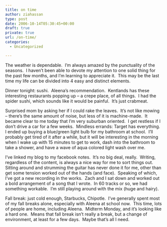 ```yaml
---
title: on time
author: ziahassan
type: post
date: 2006-10-14T05:30:45+00:00
draft: true
private: true
url: /on-time/
categories:
  - Uncategorized

---
```

The weather is dependable.  I&#8217;m always amazed by the punctuality of the seasons.  I haven&#8217;t been able to devote my attention to one solid thing for the past few months, and I&#8217;m learning to appreciate it.  This may be the last time my life can be divided into 4 easy and distinct elements.

Dinner tonight: sushi.  Aleena&#8217;s recommendation.  Kentlands has these interesting restaurants popping up &#8211; a crepe place, of all things.  I had the spider sushi, which sounds like it would be painful.  It&#8217;s just crabmeat.

Surprised mom by asking her if I could rake the leaves.  It&#8217;s not like mowing &#8211; there&#8217;s the same amount of noise, but less of it is machine-made.  It became clear to me today that I&#8217;m very suburban oriented.  I get restless if I don&#8217;t drive a car for a few weeks.  Mindless errands: Target has everything.  I ended up buying a blue/green light bulb for my bathroom at school.  I&#8217;ll probably get tired of it after a while, but it will be interesting in the morning when I wake up with 15 minutes to get to work, dash into the bathroom to take a shower, and have a wave of aqua colored light wash over me.

I&#8217;ve linked my blog to my facebook notes.  It&#8217;s no big deal, really.  Writing, regardless of the content, is always a nice way for me to sort things out.  Sitting around and strumming the guitar has never done it for me, other than get some tension worked out of the hands (and face).  Speaking of which, I&#8217;ve got a new recording in the works.  Zach and I sat down and worked out a bold arrangement of a song that I wrote.  In 60 tracks or so, we had something workable.  I&#8217;m still playing around with the mix (huge and hairy).

Fall break: just cold enough, Starbucks, Chipotle.  I&#8217;ve generally spent most of my fall breaks alone, especially with Aleena at school now.  This time, lots of people are home, including Aleena.  Midterm Monday, and it&#8217;s looking like a hard one.  Means that fall break isn&#8217;t really a break, but a change of environment, at least for a few days.  Maybe that&#8217;s all I need.